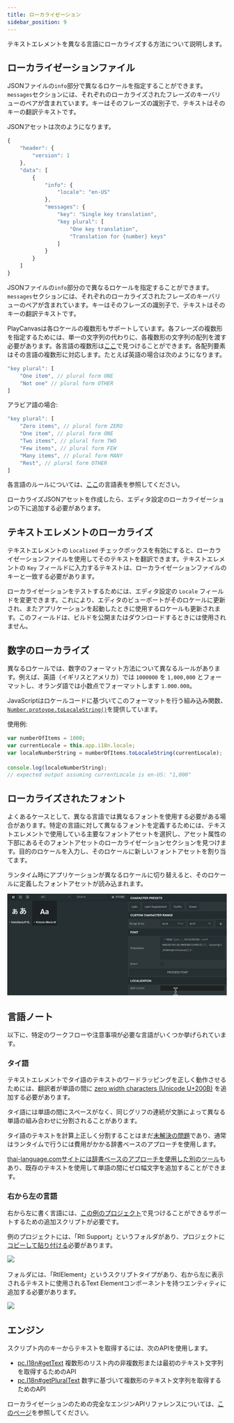 ```yaml
---
title: ローカライゼーション
sidebar_position: 9
---
```


テキストエレメントを異なる言語にローカライズする方法について説明します。

## ローカライゼーションファイル

JSONファイルの`info`部分で異なるロケールを指定することができます。`messages`セクションには、それぞれのローカライズされたフレーズのキーバリューのペアが含まれています。キーはそのフレーズの識別子で、テキストはそのキーの翻訳テキストです。

JSONアセットは次のようになります。

```javascript
{
    "header": {
        "version": 1
    },
    "data": [
        {
            "info": {
                "locale": "en-US"
            },
            "messages": {
                "key": "Single key translation",
                "key plural": [
                    "One key translation",
                    "Translation for {number} keys"
                ]
            }
        }
    ]
}
```

JSONファイルの`info`部分ので異なるロケールを指定することができます。`messages`セクションには、それぞれのローカライズされたフレーズのキーバリューのペアが含まれています。キーはそのフレーズの識別子で、テキストはそのキーの翻訳テキストです。

PlayCanvasは各ロケールの複数形もサポートしています。各フレーズの複数形を指定するためには、単一の文字列の代わりに、各複数形の文字列の配列を渡す必要があります。各言語の複数形は[ここ][1]で見つけることができます。各配列要素はその言語の複数形に対応します。たとえば英語の場合は次のようになります。

```javascript
"key plural": [
    "One item", // plural form ONE
    "Not one" // plural form OTHER
]
```

アラビア語の場合:

```javascript
"key plural": [
    "Zero items", // plural form ZERO
    "One item", // plural form ONE
    "Two items", // plural form TWO
    "Few items", // plural form FEW
    "Many items", // plural form MANY
    "Rest", // plural form OTHER
]
```

各言語のルールについては、[ここ][1]の言語表を参照してください。

ローカライズJSONアセットを作成したら、エディタ設定のローカライゼーションの下に追加する必要があります。

## テキストエレメントのローカライズ

テキストエレメントの `Localized` チェックボックスを有効にすると、ローカライゼーションファイルを使用してそのテキストを翻訳できます。テキストエレメントの `Key` フィールドに入力するテキストは、ローカライゼーションファイルのキーと一致する必要があります。

ローカライゼーションをテストするためには、エディタ設定の `Locale` フィールドを変更できます。これにより、エディタのビューポートがそのロケールに更新され、またアプリケーションを起動したときに使用するロケールも更新されます。このフィールドは、ビルドを公開またはダウンロードするときには使用されません。

## 数字のローカライズ

異なるロケールでは、数字のフォーマット方法について異なるルールがあります。例えば、英語（イギリスとアメリカ）では `1000000` を `1,000,000` とフォーマットし、オランダ語では小数点でフォーマットします `1.000.000`。

JavaScriptはロケールコードに基づいてこのフォーマットを行う組み込み関数、[`Number.protoype.toLocaleString()`][5]を提供しています。

使用例:

```javascript
var numberOfItems = 1000;
var currentLocale = this.app.i18n.locale;
var localeNumberString = numberOfItems.toLocaleString(currentLocale);

console.log(localeNumberString);
// expected output assuming currentLocale is en-US: "1,000"
```

## ローカライズされたフォント

よくあるケースとして、異なる言語では異なるフォントを使用する必要がある場合があります。特定の言語に対して異なるフォントを定義するためには、テキストエレメントで使用している主要なフォントアセットを選択し、アセット属性の下部にあるそのフォントアセットのローカライゼーションセクションを見つけます。目的のロケールを入力し、そのロケールに新しいフォントアセットを割り当てます。

ランタイム時にアプリケーションが異なるロケールに切り替えると、そのロケールに定義したフォントアセットが読み込まれます。

![Localized Fonts Inspector][9]

## 言語ノート

以下に、特定のワークフローや注意事項が必要な言語がいくつか挙げられています。

### タイ語

テキストエレメントでタイ語のテキストのワードラッピングを正しく動作させるためには、翻訳者が単語の間に [zero width characters (Unicode U+200B)][7] を追加する必要があります。

タイ語には単語の間にスペースがなく、同じグリフの連続が文脈によって異なる単語の組み合わせに分割されることがあります。

タイ語のテキストを計算上正しく分割することはまだ[未解決の問題][6]であり、通常はランタイムで行うには費用がかかる辞書ベースのアプローチを使用します。

[thai-language.comサイトには辞書ベースのアプローチを使用した別のツール][8]もあり、既存のテキストを使用して単語の間にゼロ幅文字を追加することができます。

### 右から左の言語

右から左に書く言語には、[この例のプロジェクト][10]で見つけることができるサポートするための追加スクリプトが必要です。

例のプロジェクトには、「Rtl Support」というフォルダがあり、プロジェクトに[コピーして貼り付ける][11]必要があります。

![][12]

フォルダには、「RtlElement」というスクリプトタイプがあり、右から左に表示されるテキストに使用されるText Elementコンポーネントを持つエンティティに追加する必要があります。

![][13]

## エンジン

スクリプト内のキーからテキストを取得するには、次のAPIを使用します。

* [pc.I18n#getText][3] 複数形のリスト内の非複数形または最初のテキスト文字列を取得するためのAPI
* [pc.I18n#getPluralText][4] 数字に基づいて複数形のテキスト文字列を取得するためのAPI

ローカライゼーションのための完全なエンジンAPIリファレンスについては、[このページ][2]を参照してください。

[1]: https://www.unicode.org/cldr/charts/latest/supplemental/language_plural_rules.html
[2]: /api/pc.I18n.html
[3]: /api/pc.I18n.html#getText
[4]: /api/pc.I18n.html#getPluralText
[5]: https://developer.mozilla.org/en-US/docs/Web/JavaScript/Reference/Global_Objects/Number/toLocaleString
[6]: http://www.thai-language.com/ref/breaking-words
[7]: https://en.wikipedia.org/wiki/Zero-width_space
[8]: http://www.thai-language.com/?nav=zwsp
[9]: /images/user-manual/user-interface/localization/localized-fonts-inspector.gif
[10]: /tutorials/right-to-left-language-support/
[11]: /user-manual/editor/assets/#copy-and-paste-between-projects
[12]: /images/user-manual/user-interface/localization/rtl-asset-folder.png
[13]: /images/user-manual/user-interface/localization/adding-rtl-script-type.png
